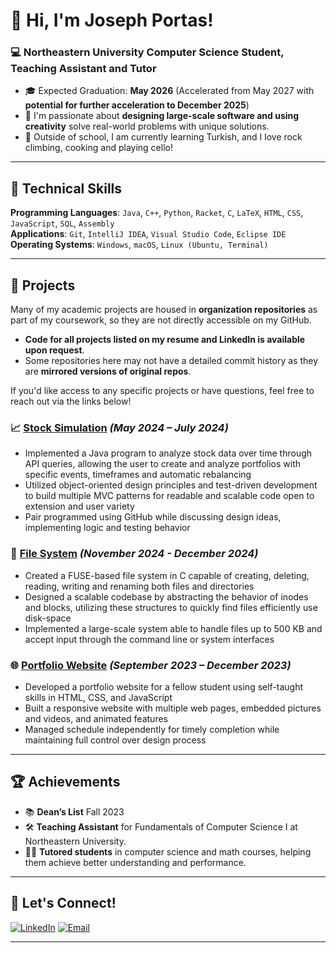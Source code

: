 # 👋 Hi, I'm Joseph Portas!

### 💻 **Northeastern University Computer Science Student, Teaching Assistant and Tutor**
- 🎓 Expected Graduation: **May 2026** (Accelerated from May 2027 with **potential for further acceleration to December 2025**)
- 🚀 I'm passionate about **designing large-scale software and using creativity** solve real-world problems with unique solutions.  
- 🌱 Outside of school, I am currently learning Turkish, and I love rock climbing, cooking and playing cello! 

---

## 🚀 **Technical Skills**  
**Programming Languages**: `Java`, `C++`, `Python`, `Racket`, `C`, `LaTeX`, `HTML`, `CSS`, `JavaScript`, `SQL`, `Assembly`  
**Applications**: `Git`, `IntelliJ IDEA`, `Visual Studio Code`, `Eclipse IDE`  
**Operating Systems**: `Windows`, `macOS`, `Linux (Ubuntu, Terminal)`  

---

## 📂 **Projects**  
Many of my academic projects are housed in **organization repositories** as part of my coursework, so they are not directly accessible on my GitHub.  
- **Code for all projects listed on my resume and LinkedIn is available upon request**.  
- Some repositories here may not have a detailed commit history as they are **mirrored versions of original repos**.  

If you'd like access to any specific projects or have questions, feel free to reach out via the links below!  


### 📈 [Stock Simulation](#) *(May 2024 – July 2024)*  
- Implemented a Java program to analyze stock data over time through API queries, allowing the user to create and analyze portfolios with specific events, timeframes and automatic rebalancing
- Utilized object-oriented design principles and test-driven development to build multiple MVC patterns for readable and scalable code open to extension and user variety
- Pair programmed using GitHub while discussing design ideas, implementing logic and testing behavior 


### 📂 [File System](#) *(November 2024 - December 2024)*
- Created a FUSE-based file system in C capable of creating, deleting, reading, writing and renaming both files and directories
- Designed a scalable codebase by abstracting the behavior of inodes and blocks, utilizing these structures to quickly find files efficiently use disk-space
- Implemented a large-scale system able to handle files up to 500 KB and accept input through the command line or system interfaces



### 🌐 [Portfolio Website](#) *(September 2023 – December 2023)*   
- Developed a portfolio website for a fellow student using self-taught skills in HTML, CSS, and JavaScript
- Built a responsive website with multiple web pages, embedded pictures and videos, and animated features
- Managed schedule independently for timely completion while maintaining full control over design process


---

## 🏆 **Achievements**
- 📚 **Dean’s List** Fall 2023
- 🛠️ **Teaching Assistant** for Fundamentals of Computer Science I at Northeastern University.  
- 👨‍🏫 **Tutored students** in computer science and math courses, helping them achieve better understanding and performance.  

---

## 🔗 **Let's Connect!**  
[![LinkedIn](https://img.shields.io/badge/LinkedIn-0077B5?style=for-the-badge&logo=linkedin&logoColor=white)](https://linkedin.com/in/joseph-portas/)
[![Email](https://img.shields.io/badge/Email-D14836?style=for-the-badge&logo=gmail&logoColor=white)](mailto:joeportas05@gmail.com)

---  
